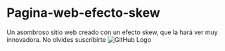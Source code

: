# Pagina-web-efecto-skew
Un asombroso sitio web creado con un efecto skew, que la hará ver muy innovadora.
No olvides suscribirte
![GitHub Logo](/img/logo.png)
